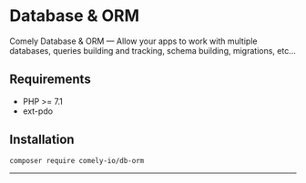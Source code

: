 # Database & ORM

Comely Database & ORM — Allow your apps to work with multiple databases, queries building and tracking, 
schema building, migrations, etc...

## Requirements

* PHP >= 7.1
* ext-pdo

## Installation

`composer require comely-io/db-orm`

***


